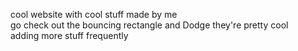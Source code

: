 cool website with cool stuff made by me <br>
go check out the bouncing rectangle and Dodge they're pretty cool <br>
adding more stuff frequently




